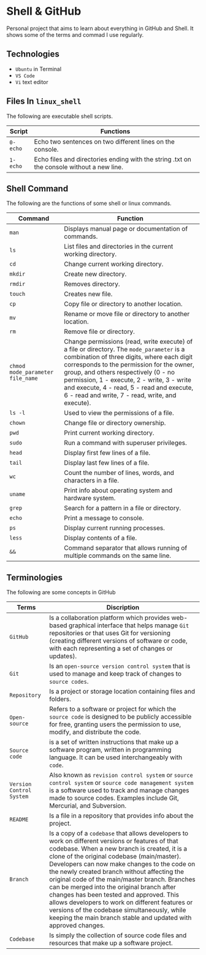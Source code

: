 # Shell & GitHub
Personal project that aims to learn about everything in GitHub and Shell. It shows some of the terms and commad I use regularly.

## Technologies
* `Ubuntu` in Terminal
* `VS Code`
* `Vi` text editor

## Files In `linux_shell`

The following are executable shell scripts.

| Script | Functions |
| -------- | ----------- |
| `0-echo` | Echo two sentences on two different lines on the console. |
| `1-echo` | Echo files and directories ending with the string .txt on the console without a new line. |

## Shell Command

The following are the functions of some shell or linux commands.

| Command | Function |
| ------- | -------- | 
| `man` | Displays manual page or documentation of commands. |
| `ls` | List files and directories in the current working directory. |
| `cd` | Change current working directory. |
| `mkdir` | Create new directory. |
| `rmdir` | Removes directory. |
| `touch` | Creates new file. |
| `cp` | Copy file or directory to another location. |
| `mv` | Rename or move file or directory to another location. |
| `rm` | Remove file or directory. |
| `chmod mode_parameter file_name` | Change permissions (read, write execute) of a file or directory. The `mode_parameter` is a combination of three digits, where each digit corresponds to the permission for the owner, group, and others respectively (0 - no permission, 1 - execute, 2 - write, 3 - write and execute, 4 - read, 5 - read and execute, 6 - read and write, 7 - read, write, and execute). |
| `ls -l` | Used to view the permissions of a file. |
| `chown` | Change file or directory ownership. |
| `pwd` | Print current working directory. |
| `sudo` | Run a command with superuser privileges. |
| `head` | Display first few lines of a file. |
| `tail` | Display last few lines of a file. |
| `wc` | Count the number of lines, words, and characters in a file. |
| `uname` | Print info about operating system and hardware system. |
| `grep` | Search for a pattern in a file or directory. |
| `echo` | Print a message to console. |
| `ps` | Display current running processes. |
| `less` | Display contents of a file. |
| `&&` | Command separator that allows running of multiple commands on the same line. |


## Terminologies

The following are some concepts in GitHub

| Terms | Discription |
| ----- | ----------- |
| `GitHub` | Is a collaboration platform which provides web-based graphical interface that helps manage `Git` repositories or that uses Git for versioning (creating different versions of software or code, with each representing a set of changes or updates). |
| `Git` | Is an `open-source version control system` that is used to manage and keep track of changes to `source codes`. |
| `Repository` | Is a project or storage location containing files and folders. |
| `Open-source` | Refers to a software or project for which the `source code` is designed to be publicly accessible for free, granting users the permission to use, modify, and distribute the code. |
| `Source code` | is a set of written instructions that make up a software program, written in programming language. It can be used interchangeably with `code`. |
| `Version Control System` | Also known as `revision control system` or `source control system` or `source code management system` is a software used to track and manage changes made to source codes. Examples include Git, Mercurial, and Subversion. |
| `README` | Is a file in a repository that provides info about the project. |
| `Branch` | Is a copy of a `codebase` that allows developers to work on different versions or features of that codebase. When a new branch is created, it is a clone of the original codebase (main/master). Developers can now make changes to the code on the newly created branch without affecting the original code of the main/master branch. Branches can be merged into the original branch after changes has been tested and approved.  This allows developers to work on different features or versions of the codebase simultaneously, while keeping the main branch stable and updated with approved changes. |
| `Codebase` | Is simply the collection of source code files and resources that make up a software project. |

